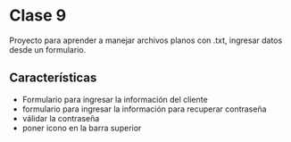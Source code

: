 # Clase 9 


Proyecto para aprender a manejar archivos planos con .txt, ingresar datos desde un formulario.

## Características 

* Formulario para ingresar la información del cliente
* formulario para ingresar la información  para recuperar contraseña
* válidar la contraseña 
* poner icono en la barra superior